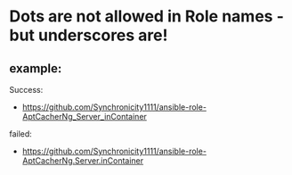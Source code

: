 # Dots are not allowed in Role names - but underscores are!

## example:
Success:
- https://github.com/Synchronicity1111/ansible-role-AptCacherNg_Server_inContainer

failed:
- https://github.com/Synchronicity1111/ansible-role-AptCacherNg.Server.inContainer
